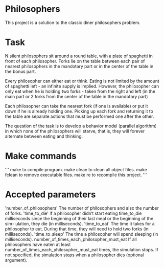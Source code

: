 # Philosophers
This project is a solution to the classic diner philosophers problem.
# Task
N silent philosophers sit around a round table, with a plate of spaghetti in front of each philosopher. Forks lie on the table between each pair of nearest philosophers in the mandotary part or in the center of the table in the bonus part.

Every philosopher can either eat or think. Eating is not limited by the amount of spaghetti left - an infinite supply is implied. However, the philosopher can only eat when he is holding two forks - taken from the right and left (in the main part or 2 forks from the center of the table in the mandotary part)

Each philosopher can take the nearest fork (if one is available) or put it down if he is already holding one. Picking up each fork and returning it to the table are separate actions that must be performed one after the other.

The question of the task is to develop a behavior model (parallel algorithm) in which none of the philosophers will starve, that is, they will forever alternate between eating and thinking.

# Make commands
'''
make to compile program.
make clean to clean all object files.
make fclean to remove executable files.
make re to recompile this project.
'''

# Accepted parameters
'number_of_philosophers' The number of philosophers and also the number of forks.
'time_to_die' If a philosopher didn’t start eating time_to_die milliseconds since the beginning of their last meal or the beginning of the sim- ulation, they die (in milliseconds).
'time_to_eat' The time it takes for a philosopher to eat. During that time, they will need to hold two forks (in milliseconds).
'time_to_sleep' The time a philosopher will spend sleeping (in milliseconds).
number_of_times_each_philosopher_must_eat If all philosophers have eaten at least number_of_times_each_philosopher_must_eat times, the simulation stops. If not specified, the simulation stops when a philosopher dies (optional argument).
